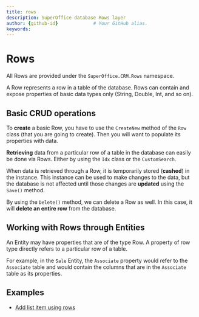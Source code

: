 ```yaml
---
title: rows      
description: SuperOffice database Rows layer
author: {github-id}             # Your GitHub alias.
keywords:
---
```


# Rows

All Rows are provided under the `SuperOffice.CRM.Rows` namespace.

A Row represents a row in a table of the database. Rows can contain and expose properties of basic data types only (String, Double, Int, and so on).

## Basic CRUD operations

To **create** a basic Row, you have to use the `CreateNew` method of the `Row` class (that you are going to create). Then you will want to populate its properties with data.

**Retrieving** data from a particular row of a table in the database can easily be done via Rows. Either by using the `Idx` class or the `CustomSearch`.

When data is retrieved through a Row, it is temporarily stored (**cashed**) in the instance. This instance can be used to make changes to the data, but the database is not affected until those changes are **updated** using the `Save()` method.

By using the `Delete()` method, we can delete a Row as well. In this case, it will **delete an entire row** from the database.

## Working with Rows through Entities

An Entity may have properties that are of the type Row. A property of row type directly refers to a particular row of a table.

For example, in the `Sale` Entity, the `Associate` property would refer to the `Associate` table and would contain the columns that are in the `Associate` table as its properties.

## Examples

* [Add list item using rows][1]

<!-- Referenced links -->
[1]: ../lists/providers/add-list-item.md
